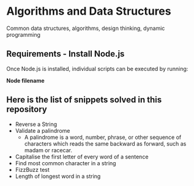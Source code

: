 # Algorithms and Data Structures
Common data structures, algorithms, design thinking, dynamic programming

## Requirements - Install Node.js
Once Node.js is installed, individual scripts can be executed by running:

**Node filename**

## Here is the list of snippets solved in this repository
* Reverse a String
* Validate a palindrome
    * A palindrome is a word, number, phrase, or other sequence of characters which reads the same backward as forward, such as madam or racecar.
* Capitalise the first letter of every word of a sentence
* Find most common character in a string
* FizzBuzz test
* Length of longest word in a string
